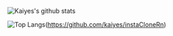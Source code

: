 ![Kaiyes's github stats](https://github-readme-stats.vercel.app/api?username=kaiyes&count_private=true&show_icons=true&theme=gruvbox)

![Top Langs](https://github-readme-stats.vercel.app/api/top-langs/?username=kaiyes)(https://github.com/kaiyes/instaCloneRn)
